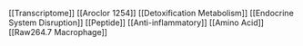 [[Transcriptome]]
[[Aroclor 1254]]
[[Detoxification Metabolism]]
[[Endocrine System Disruption]]
[[Peptide]]
[[Anti-inflammatory]]
[[Amino Acid]]
[[Raw264.7 Macrophage]]
